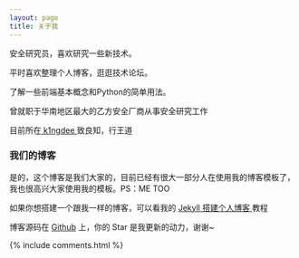 ```yaml
---
layout: page
title: 关于我 
---
```

安全研究员，喜欢研究一些新技术。
<p>
平时喜欢整理个人博客，逛逛技术论坛。
<p>
了解一些前端基本概念和Python的简单用法。

<p>
曾就职于华南地区最大的乙方安全厂商从事安全研究工作
<p>
目前所在<a target="_blank" href="#"> k1ngdee </a>致良知，行王道
<p>


<h3> 我们的博客 </h3>  

<p>

是的，这个博客是我们大家的，目前已经有很大一部分人在使用我的博客模板了，我也很高兴大家使用我的模板。PS：ME TOO

<p>

如果你想搭建一个跟我一样的博客，可以看我的 
<a href="/2016/10/jekyll_tutorials1/"> Jekyll 搭建个人博客 </a>教程

博客源码在 <a target="_blank" href='https://github.com/leopardpan/leopardpan.github.io/'>Github</a> 上，你的 Star 是我更新的动力，谢谢~

{% include comments.html %}

